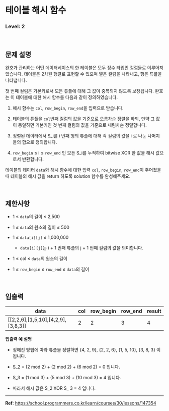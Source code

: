 # 테이블 해시 함수

### Level: 2

<br>

## 문제 설명

완호가 관리하는 어떤 데이터베이스의 한 테이블은 모두 정수 타입인 컬럼들로 이루어져 있습니다. 테이블은 2차원 행렬로 표현할 수 있으며 열은 컬럼을 나타내고, 행은 튜플을 나타냅니다.

첫 번째 컬럼은 기본키로서 모든 튜플에 대해 그 값이 중복되지 않도록 보장됩니다. 완호는 이 테이블에 대한 해시 함수를 다음과 같이 정의하였습니다.

1. 해시 함수는 `col`, `row_begin`, `row_end`을 입력으로 받습니다.

2. 테이블의 튜플을 `col`번째 컬럼의 값을 기준으로 오름차순 정렬을 하되, 만약 그 값이 동일하면 기본키인 첫 번째 컬럼의 값을 기준으로 내림차순 정렬합니다.

3. 정렬된 데이터에서 S_i를 i 번째 행의 튜플에 대해 각 컬럼의 값을 i 로 나눈 나머지들의 합으로 정의합니다.

4. `row_begin` ≤ i ≤ `row_end` 인 모든 S_i를 누적하여 bitwise XOR 한 값을 해시 값으로서 반환합니다.

테이블의 데이터 `data`와 해시 함수에 대한 입력 `col`, `row_begin`, `row_end`이 주어졌을 때 테이블의 해시 값을 return 하도록 solution 함수를 완성해주세요.

<br>

## 제한사항

- 1 ≤ `data`의 길이 ≤ 2,500

- 1 ≤ `data`의 원소의 길이 ≤ 500

- 1 ≤ `data[i][j]` ≤ 1,000,000

  - `data[i][j]`는 i + 1 번째 튜플의 j + 1 번째 컬럼의 값을 의미합니다.

- 1 ≤ col ≤ `data`의 원소의 길이

- 1 ≤ `row_begin` ≤ `row_end` ≤ `data`의 길이

<br>

## 입출력

| data | col | row_begin | row_end | result |
| ---- | --- | --------- | ------- | ------ |
| [[2,2,6],[1,5,10],[4,2,9],[3,8,3]] | 2 | 2 | 3 | 4 |

**입출력 예 설명**

- 정해진 방법에 따라 튜플을 정렬하면 {4, 2, 9}, {2, 2, 6}, {1, 5, 10}, {3, 8, 3} 이 됩니다.

- S_2 = (2 mod 2) + (2 mod 2) + (6 mod 2) = 0 입니다.

- S_3 = (1 mod 3) + (5 mod 3) + (10 mod 3) = 4 입니다.

- 따라서 해시 값은 S_2 XOR S_ 3 = 4 입니다.

---

**Ref**: https://school.programmers.co.kr/learn/courses/30/lessons/147354